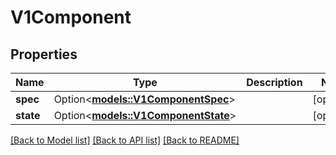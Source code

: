 # V1Component

## Properties

Name | Type | Description | Notes
------------ | ------------- | ------------- | -------------
**spec** | Option<[**models::V1ComponentSpec**](v1ComponentSpec.md)> |  | [optional]
**state** | Option<[**models::V1ComponentState**](v1ComponentState.md)> |  | [optional]

[[Back to Model list]](../README.md#documentation-for-models) [[Back to API list]](../README.md#documentation-for-api-endpoints) [[Back to README]](../README.md)


